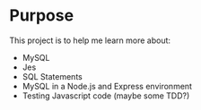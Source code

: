 # Purpose

This project is to help me learn more about:

- MySQL 
- Jes
- SQL Statements
- MySQL in a Node.js and Express environment
- Testing Javascript code (maybe some TDD?)
